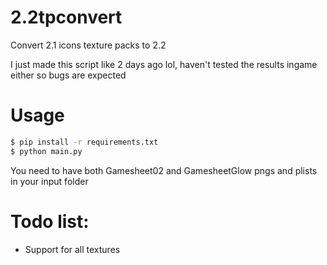 # 2.2tpconvert
Convert 2.1 icons texture packs to 2.2

I just made this script like 2 days ago lol, haven't tested the results ingame either so bugs are expected

# Usage
```sh
$ pip install -r requirements.txt
$ python main.py
```
You need to have both Gamesheet02 and GamesheetGlow pngs and plists in your input folder


# Todo list:
- Support for all textures
